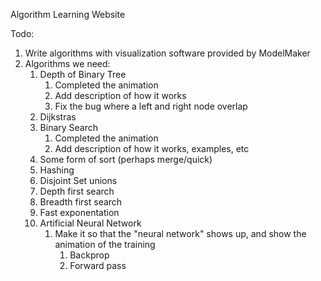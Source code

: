 
Algorithm Learning Website


Todo:
1. Write algorithms with visualization software provided by ModelMaker
2. Algorithms we need: 
   1. Depth of Binary Tree 
      1. Completed the animation
      2. Add description of how it works
      3. Fix the bug where a left and right node overlap
   2. Dijkstras
   3. Binary Search 
      1. Completed the animation
      2. Add description of how it works, examples, etc
   4. Some form of sort (perhaps merge/quick)
   5. Hashing
   6. Disjoint Set unions
   7. Depth first search
   8. Breadth first search
   9.  Fast exponentation
   10. Artificial Neural Network
       1.  Make it so that the "neural network" shows up, and show the animation of the training
           1.  Backprop
           2.  Forward pass
